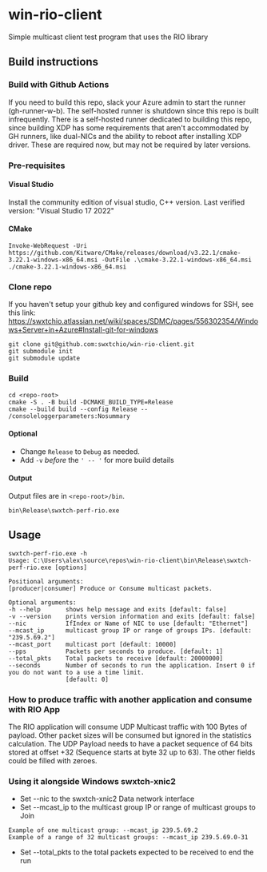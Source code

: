 # win-rio-client
Simple multicast client test program that uses the RIO library

## Build instructions

### Build with Github Actions
If you need to build this repo, slack your Azure admin to start the runner (gh-runner-w-b).
The self-hosted runner is shutdown since this repo is built infrequently. 
There is a self-hosted runner dedicated to building this repo, since building XDP has some requirements that aren't accommodated by GH runners, like dual-NICs and the ability to reboot after installing XDP driver. 
These are required now, but may not be required by later versions.

### Pre-requisites

#### Visual Studio
Install the community edition of visual studio, C++ version.
Last verified version: "Visual Studio 17 2022"

#### CMake
```
Invoke-WebRequest -Uri https://github.com/Kitware/CMake/releases/download/v3.22.1/cmake-3.22.1-windows-x86_64.msi -OutFile .\cmake-3.22.1-windows-x86_64.msi
./cmake-3.22.1-windows-x86_64.msi
```

### Clone repo

If you haven't setup your github key and configured windows for SSH, see this link:
https://swxtchio.atlassian.net/wiki/spaces/SDMC/pages/556302354/Windows+Server+in+Azure#Install-git-for-windows

```
git clone git@github.com:swxtchio/win-rio-client.git
git submodule init
git submodule update
```

### Build
```
cd <repo-root>
cmake -S . -B build -DCMAKE_BUILD_TYPE=Release
cmake --build build --config Release -- /consoleloggerparameters:Nosummary
```
#### Optional
* Change `Release` to `Debug` as needed.
* Add `-v` _before_ the `' -- '` for more build details
  
#### Output
Output files are in `<repo-root>/bin`.

```
bin\Release\swxtch-perf-rio.exe
```

## Usage

```
swxtch-perf-rio.exe -h
Usage: C:\Users\alex\source\repos\win-rio-client\bin\Release\swxtch-perf-rio.exe [options]

Positional arguments:
[producer|consumer] Produce or Consume multicast packets.

Optional arguments:
-h --help       shows help message and exits [default: false]
-v --version    prints version information and exits [default: false]
--nic           IfIndex or Name of NIC to use [default: "Ethernet"]
--mcast_ip      multicast group IP or range of groups IPs. [default: "239.5.69.2"]
--mcast_port    multicast port [default: 10000]
--pps           Packets per seconds to produce. [default: 1]
--total_pkts    Total packets to receive [default: 20000000]
--seconds       Number of seconds to run the application. Insert 0 if you do not want to a use a time limit.
                [default: 0]
```
### How to produce traffic with another application and consume with RIO App

The RIO application will consume UDP Multicast traffic with 100 Bytes of payload. Other packet sizes
will be consumed but ignored in the statistics calculation.
The UDP Payload needs to have a packet sequence of 64 bits stored at offset +32 (Sequence starts at byte 32
up to 63). The other fields could be filled with zeroes.

### Using it alongside Windows swxtch-xnic2
* Set --nic to the swxtch-xnic2 Data network interface
* Set --mcast_ip to the multicast group IP or range of multicast groups to Join
```
Example of one multicast group: --mcast_ip 239.5.69.2
Example of a range of 32 multicast groups: --mcast_ip 239.5.69.0-31
```
* Set --total_pkts to the total packets expected to be received to end the run
